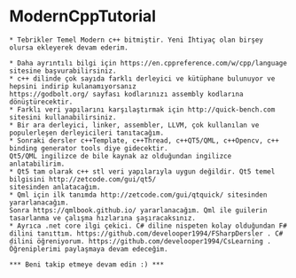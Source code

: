 ﻿# ModernCppTutorial
	* Tebrikler Temel Modern c++ bitmiştir. Yeni İhtiyaç olan birşey olursa ekleyerek devam ederim.
	
	* Daha ayrıntılı bilgi için https://en.cppreference.com/w/cpp/language sitesine başvurabilirsiniz.
	* c++ dilinde çok sayıda farklı derleyici ve kütüphane bulunuyor ve hepsini indirip kulanamıyorsanız
	https://godbolt.org/ sayfası kodlarınızı assembly kodlarına dönüştürecektir.
	* Farklı veri yapılarını karşılaştırmak için http://quick-bench.com sitesini kullanabilirsiniz.
	* Bir ara derleyici, linker, assembler, LLVM, çok kullanılan ve populerleşen derleyicileri tanıtacağım.
	* Sonraki dersler c++Template, c++Thread, c++QT5/QML, c++Opencv, c++ binding generator tools diye gidecektir. 
	Qt5/QML ingilizce de bile kaynak az olduğundan ingilizce anlatabilirim.
	* Qt5 tam olarak c++ stl veri yapılarıyla uygun değildir. Qt5 temel bilgisini http://zetcode.com/gui/qt5/
	sitesinden anlatacağım.
	* Qml için ilk tanımda http://zetcode.com/gui/qtquick/ sitesinden yararlanacağım.
	Sonra https://qmlbook.github.io/ yararlanacağım. Qml ile guilerin tasarlanma ve çalışma hızlarına şaşıracaksınız.
	* Ayrıca .net core ilgi çekici. C# diline nispeten kolay olduğundan F# dilini tanıttım. https://github.com/develooper1994/FSharpDersler . C# dilini öğreniyorum. https://github.com/develooper1994/CsLearning . Öğreniplerimi paylaşmaya devam edeceğim.

	*** Beni takip etmeye devam edin :) ***
